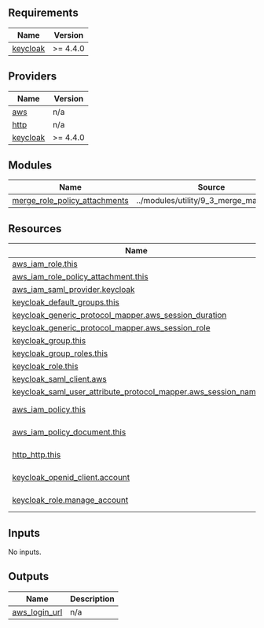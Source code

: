 <!-- BEGIN_TF_DOCS -->
## Requirements

| Name | Version |
|------|---------|
| <a name="requirement_keycloak"></a> [keycloak](#requirement\_keycloak) | >= 4.4.0 |

## Providers

| Name | Version |
|------|---------|
| <a name="provider_aws"></a> [aws](#provider\_aws) | n/a |
| <a name="provider_http"></a> [http](#provider\_http) | n/a |
| <a name="provider_keycloak"></a> [keycloak](#provider\_keycloak) | >= 4.4.0 |

## Modules

| Name | Source | Version |
|------|--------|---------|
| <a name="module_merge_role_policy_attachments"></a> [merge\_role\_policy\_attachments](#module\_merge\_role\_policy\_attachments) | ../modules/utility/9_3_merge_map_in_list | n/a |

## Resources

| Name | Type |
|------|------|
| [aws_iam_role.this](https://registry.terraform.io/providers/hashicorp/aws/latest/docs/resources/iam_role) | resource |
| [aws_iam_role_policy_attachment.this](https://registry.terraform.io/providers/hashicorp/aws/latest/docs/resources/iam_role_policy_attachment) | resource |
| [aws_iam_saml_provider.keycloak](https://registry.terraform.io/providers/hashicorp/aws/latest/docs/resources/iam_saml_provider) | resource |
| [keycloak_default_groups.this](https://registry.terraform.io/providers/mrparkers/keycloak/latest/docs/resources/default_groups) | resource |
| [keycloak_generic_protocol_mapper.aws_session_duration](https://registry.terraform.io/providers/mrparkers/keycloak/latest/docs/resources/generic_protocol_mapper) | resource |
| [keycloak_generic_protocol_mapper.aws_session_role](https://registry.terraform.io/providers/mrparkers/keycloak/latest/docs/resources/generic_protocol_mapper) | resource |
| [keycloak_group.this](https://registry.terraform.io/providers/mrparkers/keycloak/latest/docs/resources/group) | resource |
| [keycloak_group_roles.this](https://registry.terraform.io/providers/mrparkers/keycloak/latest/docs/resources/group_roles) | resource |
| [keycloak_role.this](https://registry.terraform.io/providers/mrparkers/keycloak/latest/docs/resources/role) | resource |
| [keycloak_saml_client.aws](https://registry.terraform.io/providers/mrparkers/keycloak/latest/docs/resources/saml_client) | resource |
| [keycloak_saml_user_attribute_protocol_mapper.aws_session_name](https://registry.terraform.io/providers/mrparkers/keycloak/latest/docs/resources/saml_user_attribute_protocol_mapper) | resource |
| [aws_iam_policy.this](https://registry.terraform.io/providers/hashicorp/aws/latest/docs/data-sources/iam_policy) | data source |
| [aws_iam_policy_document.this](https://registry.terraform.io/providers/hashicorp/aws/latest/docs/data-sources/iam_policy_document) | data source |
| [http_http.this](https://registry.terraform.io/providers/hashicorp/http/latest/docs/data-sources/http) | data source |
| [keycloak_openid_client.account](https://registry.terraform.io/providers/mrparkers/keycloak/latest/docs/data-sources/openid_client) | data source |
| [keycloak_role.manage_account](https://registry.terraform.io/providers/mrparkers/keycloak/latest/docs/data-sources/role) | data source |

## Inputs

No inputs.

## Outputs

| Name | Description |
|------|-------------|
| <a name="output_aws_login_url"></a> [aws\_login\_url](#output\_aws\_login\_url) | n/a |
<!-- END_TF_DOCS -->
